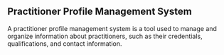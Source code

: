 ## Practitioner Profile Management System

A practitioner profile management system is a tool used to manage and organize information about practitioners, such as their credentials, qualifications, and contact information.

